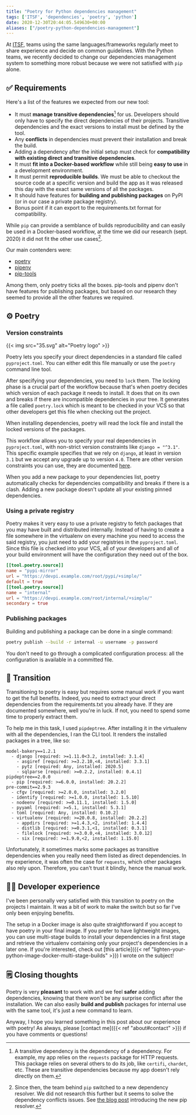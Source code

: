 ```yaml
---
title: "Poetry for Python dependencies management"
tags: ['ITSF', 'dependencies', 'poetry', 'python']
date: 2020-12-30T20:44:05.549630+00:00
aliases: ["/poetry-python-dependencies-management"]
---
```

At [ITSF](https://itsf.io), teams using the same languages/frameworks regularly meet to share experience and decide on common guidelines. With the Python teams, we recently decided to change our dependencies management system to something more robust because we were not satisfied with `pip` alone.

## ✅ Requirements

Here's a list of the features we expected from our new tool:

* It must **manage transitive dependencies**[^transitive] for us. Developers should only have to specify the direct dependencies of their projects. Transitive dependencies and the exact versions to install must be defined by the tool.
* Any **conflicts** in dependencies must prevent their installation and break the build.
* Adding a dependency after the initial setup must check for **compatibility with existing direct and transitive dependencies**.
* It must **fit into a Docker-based workflow** while still being **easy to use** in a development environment.
* It must permit **reproducible builds**. We must be able to checkout the source code at a specific version and build the app as it was released this day with the exact same versions of all the packages.
* It should have features for **building and publishing packages** on PyPI (or in our case a private package registry).
* Bonus point if it can export to the requirements.txt format for compatibility.

[^transitive]: A transitive dependency is the dependency of a dependency. For example, my app relies on the `requests` package for HTTP requests. This package relies on several others to do its job, like `certifi`, `chardet`, etc. These are transitive dependencies because my app doesn't rely directly on them.

While `pip` can provide a semblance of builds reproducibility and can easily be used in a Docker-based workflow, at the time we did our research (sept. 2020) it did not fit the other use cases[^newpip].

[^newpip]: Since then, the team behind `pip` switched to a new dependency resolver. We did not research this further but it seems to solve the dependency conflicts issues. See [the blog post](https://pyfound.blogspot.com/2020/11/pip-20-3-new-resolver.html) introducing the new pip resolver.

Our main contenders were:

* [poetry](https://python-poetry.org/)
* [pipenv](https://pipenv.pypa.io/en/latest/)
* [pip-tools](https://pypi.org/project/pip-tools/)

Among them, only poetry ticks all the boxes. pip-tools and pipenv don't have features for publishing packages, but based on our research they seemed to provide all the other features we required.

## ⚙️ Poetry

### Version constraints

{{< img src="35.svg" alt="Poetry logo" >}}


Poetry lets you specify your direct dependencies in a standard file called `pyproject.toml`. You can either edit this file manually or use the `poetry` command line tool.

After specifying your dependencies, you need to `lock` them. The locking phase is a crucial part of the workflow because that's when poetry decides which version of each package it needs to install. It does that on its own and breaks if there are incompatible dependencies in your tree. It generates a file called `poetry.lock` which is meant to be checked in your VCS so that other developers get this file when checking out the project.

When installing dependencies, poetry will read the lock file and install the locked versions of the packages.

This workflow allows you to specify your real dependencies in `pyproject.toml`, with non-strict version constraints like `django = "^3.1"`. This specific example specifies that we rely on `django`, at least in version `3.1` but we accept any upgrade up to version `4.0`. There are other version constraints you can use, they are documented [here](https://python-poetry.org/docs/versions/).

When you add a new package to your dependencies list, poetry automatically checks for dependencies compatibility and breaks if there is a clash. Adding a new package doesn't update all your existing pinned dependencies.

### Using a private registry

Poetry makes it very easy to use a private registry to fetch packages that you may have built and distributed internally. Instead of having to create a file somewhere in the virtualenv on every machine you need to access the said registry, you just need to add your registries in the `pyproject.toml`. Since this file is checked into your VCS, all of your developers and all of your build environment will have the configuration they need out of the box.

```toml
[[tool.poetry.source]]
name = "pypi-mirror"
url = "https://devpi.example.com/root/pypi/+simple/"
default = true
[[tool.poetry.source]]
name = "internal"
url = "https://devpi.example.com/root/internal/+simple/"
secondary = true
```

### Publishing packages

Building and publishing a package can be done in a single command:

```bash
poetry publish --build -r internal -u username -p password
```

You don't need to go through a complicated configuration process: all the configuration is available in a committed file.

## 🔀 Transition

Transitioning to poetry is easy but requires some manual work if you want to get the full benefits. Indeed, you need to extract your direct dependencies from the requirements.txt you already have. If they are documented somewhere, well you're in luck. If not, you need to spend some time to properly extract them.

To help me in this task, I used `pipdeptree`. After installing it in the virtualenv with all the dependencies, I ran the CLI tool. It renders the installed packages in a tree, like so:

```
model-bakery==1.2.1
  - django [required: >=1.11.0<3.2, installed: 3.1.4]
    - asgiref [required: >=3.2.10,<4, installed: 3.3.1]
    - pytz [required: Any, installed: 2020.5]
    - sqlparse [required: >=0.2.2, installed: 0.4.1]
pipdeptree==2.0.0
  - pip [required: >=6.0.0, installed: 20.2.2]
pre-commit==2.9.3
  - cfgv [required: >=2.0.0, installed: 3.2.0]
  - identify [required: >=1.0.0, installed: 1.5.10]
  - nodeenv [required: >=0.11.1, installed: 1.5.0]
  - pyyaml [required: >=5.1, installed: 5.3.1]
  - toml [required: Any, installed: 0.10.2]
  - virtualenv [required: >=20.0.8, installed: 20.2.2]
    - appdirs [required: >=1.4.3,<2, installed: 1.4.4]
    - distlib [required: >=0.3.1,<1, installed: 0.3.1]
    - filelock [required: >=3.0.0,<4, installed: 3.0.12]
    - six [required: >=1.9.0,<2, installed: 1.15.0]
```

Unfortunately, it sometimes marks some packages as transitive dependencies when you really need them listed as direct dependencies. In my experience, it was often the case for `requests`, which other packages also rely upon. Therefore, you can't trust it blindly, hence the manual work.

## 🧑‍💻 Developer experience

I've been personally very satisfied with this transition to poetry on the projects I maintain. It was a bit of work to make the switch but so far I've only been enjoying benefits.

The setup in a Docker image is also quite straightforward if you accept to have poetry in your final image. If you prefer to have lightweight images, you can use multi-stage builds to install your dependencies in a first stage and retrieve the virtualenv containing only your project's dependencies in a later one. If you're interested, check out [this article]({{< ref "lighten-your-python-image-docker-multi-stage-builds" >}}) I wrote on the subject!

## 🗒 Closing thoughts

Poetry is very **pleasant** to work with and we feel **safer** adding dependencies, knowing that there won't be any surprise conflict after the installation. We can also easily **build and publish** packages for internal use with the same tool, it's just a new command to learn.

Anyway, I hope you learned something in this post about our experience with poetry! As always, please [contact me]({{< ref "about#contact" >}}) if you have comments or questions!
